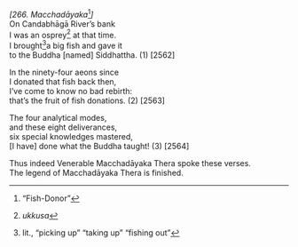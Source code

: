 *\[266. Macchadāyaka*[^1]*\]*  
On Candabhāgā River’s bank  
I was an osprey[^2] at that time.  
I brought[^3]a big fish and gave it  
to the Buddha \[named\] Siddhattha. (1) \[2562\]

In the ninety-four aeons since  
I donated that fish back then,  
I’ve come to know no bad rebirth:  
that’s the fruit of fish donations. (2) \[2563\]

The four analytical modes,  
and these eight deliverances,  
six special knowledges mastered,  
\[I have\] done what the Buddha taught! (3) \[2564\]

Thus indeed Venerable Macchadāyaka Thera spoke these verses.  
The legend of Macchadāyaka Thera is finished.  
[^1]: “Fish-Donor”  
[^2]: *ukkusa*  
[^3]: lit., “picking up” “taking up” “fishing out”
